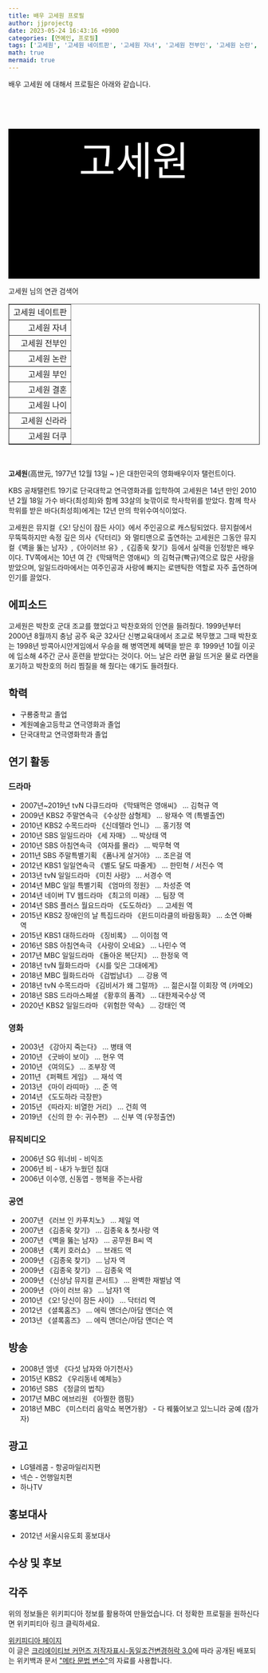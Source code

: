 ```yaml
---
title: 배우 고세원 프로필
author: jjprojectg
date: 2023-05-24 16:43:16 +0900
categories: [연예인, 프로필]
tags: ['고세원', '고세원 네이트판', '고세원 자녀', '고세원 전부인', '고세원 논란', '고세원 부인', '고세원 결혼', '고세원 나이', '고세원 신라라', '고세원 더쿠']
math: true
mermaid: true
---
```


<p>
배우 고세원 에 대해서  프로필은 아래와 같습니다. 
</p>
<div class="textimage_container" style="background-color:black ; width:100%; height:300px; ">
  <p style=" color: white; text-align: center;font-size:80">고세원</p>
</div>
<p>
 고세원 님의 연관 검색어
</p>
<table  border="1" class="dataframe"> <tr style="text-align: right;"> <td> 고세원 네이트판 </td></tr> <tr style="text-align: right;"> <td> 고세원 자녀 </td></tr> <tr style="text-align: right;"> <td> 고세원 전부인 </td></tr> <tr style="text-align: right;"> <td> 고세원 논란 </td></tr> <tr style="text-align: right;"> <td> 고세원 부인 </td></tr> <tr style="text-align: right;"> <td> 고세원 결혼 </td></tr> <tr style="text-align: right;"> <td> 고세원 나이 </td></tr> <tr style="text-align: right;"> <td> 고세원 신라라 </td></tr> <tr style="text-align: right;"> <td> 고세원 더쿠 </td></tr></table>
<br />
<p><span></span>
</p>

<p><b>고세원</b>(高世元, 1977년 12월 13일 ~ )은 대한민국의 영화배우이자 탤런트이다.
</p><p>KBS 공채탤런트 19기로 단국대학교 연극영화과를 입학하여 고세원은 14년 만인 2010년 2월 18일 가수 바다(최성희)와 함께 33살의 늦깎이로 학사학위를 받았다. 함께 학사학위를 받은 바다(최성희)에게는 12년 만의 학위수여식이었다.
</p><p>고세원은 뮤지컬《오! 당신이 잠든 사이》에서 주인공으로 캐스팅되었다. 뮤지컬에서 무뚝뚝하지만 속정 깊은 의사《닥터리》와 멀티맨으로 출연하는 고세원은 그동안 뮤지컬《벽을 뚫는 남자》,《아이러브 유》,《김종욱 찾기》등에서 실력을 인정받은 배우이다. TV쪽에서는 10년 여 간《막돼먹은 영애씨》의 김혁규(빡규)역으로 많은 사랑을 받았으며, 일일드라마에서는 여주인공과 사랑에 빠지는 로맨틱한 역할로 자주 출연하며 인기를 끌었다.
</p>

<h2>에피소드</h2>
<p>고세원은 박찬호 군대 조교를 했었다고 박찬호와의 인연을 들려줬다. 1999년부터 2000년 8월까지 충남 공주 육군 32사단 신병교육대에서 조교로 복무했고 그때 박찬호는 1998년 방콕아시안게임에서 우승을 해 병역면제 혜택을 받은 후 1999년 10월 이곳에 입소해 4주간 군사 훈련을 받았다는 것이다. 어느 날은 라면 끓일 뜨거운 물로 라면을 포기하고 박찬호의 허리 찜질을 해 줬다는 얘기도 들려줬다.</p>

<h2>학력</h2>
<ul><li>구룡중학교 졸업</li>
<li>계원예술고등학교 연극영화과 졸업</li>
<li>단국대학교 연극영화학과 졸업</li></ul>

<h2>연기 활동</h2>
<h3>드라마</h3>
<ul><li>2007년~2019년 tvN 다큐드라마 《막돼먹은 영애씨》 ... 김혁규 역</li>
<li>2009년 KBS2 주말연속극 《수상한 삼형제》 ... 왕재수 역 (특별출연)</li>
<li>2010년 KBS2 수목드라마 《신데렐라 언니》 ... 홍기정 역</li>
<li>2010년 SBS 일일드라마 《세 자매》 ... 박상태 역</li>
<li>2010년 SBS 아침연속극 《여자를 몰라》 ... 박무혁 역</li>
<li>2011년 SBS 주말특별기획 《폼나게 살거야》 ... 조은걸 역</li>
<li>2012년 KBS1 일일연속극 《별도 달도 따줄게》 ... 한민혁 / 서진수 역</li>
<li>2013년 tvN 일일드라마 《미친 사랑》 ... 서경수 역</li>
<li>2014년 MBC 일일 특별기획 《엄마의 정원》 ... 차성준 역</li>
<li>2014년 네이버 TV 웹드라마 《최고의 미래》 ... 팀장 역</li>
<li>2014년 SBS 플러스 월요드라마 《도도하라》 ... 고세원 역</li>
<li>2015년 KBS2 장애인의 날 특집드라마 《윈드미라클의 바람동화》 ... 소연 아빠 역</li>
<li>2015년 KBS1 대하드라마 《징비록》 ... 이이첨 역</li>
<li>2016년 SBS 아침연속극 《사랑이 오네요》 ... 나민수 역</li>
<li>2017년 MBC 일일드라마 《돌아온 복단지》 ... 한정욱 역</li>
<li>2018년 tvN 월화드라마 《시를 잊은 그대에게》</li>
<li>2018년 MBC 월화드라마 《검법남녀》 ... 강용 역</li>
<li>2018년 tvN 수목드라마 《김비서가 왜 그럴까》 ... 젊은시절 이회장 역 (카메오)</li>
<li>2018년 SBS 드라마스페셜 《황후의 품격》 ... 대한제국수상 역</li>
<li>2020년 KBS2 일일드라마 《위험한 약속》 ... 강태인 역</li></ul>

<h3>영화</h3>
<ul><li>2003년 《강아지 죽는다》 ... 병태 역</li>
<li>2010년 《굿바이 보이》 ... 현우 역</li>
<li>2010년 《여의도》 ... 조부장 역</li>
<li>2011년 《퍼펙트 게임》 ... 재석 역</li>
<li>2013년 《마이 라띠마》 ... 준 역</li>
<li>2014년 《도도하라 극장판》</li>
<li>2015년 《따라지: 비열한 거리》 ... 건희 역</li>
<li>2019년 《신의 한 수: 귀수편》 ... 신부 역 (우정출연)</li></ul>

<h3>뮤직비디오</h3>
<ul><li>2006년 SG 워너비 - 비익조</li>
<li>2006년 비 - 내가 누웠던 침대</li>
<li>2006년 이수영, 신동엽 - 행복을 주는사람</li></ul>

<h3>공연</h3>
<ul><li>2007년 《러브 인 카푸치노》 ... 제일 역</li>
<li>2007년 《김종욱 찾기》 ... 김종욱 &amp; 첫사랑 역</li>
<li>2007년 《벽을 뚫는 남자》 ... 공무원 B씨 역</li>
<li>2008년 《록키 호러쇼》 ... 브래드 역</li>
<li>2009년 《김종욱 찾기》 ... 남자 역</li>
<li>2009년 《김종욱 찾기》 ... 김종욱 역</li>
<li>2009년 《신상남 뮤지컬 콘서트》 ... 완벽한 재벌남 역</li>
<li>2009년 《아이 러브 유》 ... 남자1 역</li>
<li>2010년 《오! 당신이 잠든 사이》 ... 닥터리 역</li>
<li>2012년 《셜록홈즈》 ... 에릭 앤더슨/아담 앤더슨 역</li>
<li>2013년 《셜록홈즈》 ... 에릭 앤더슨/아담 앤더슨 역</li></ul>

<h2>방송</h2>
<ul><li>2008년 엠넷 《다섯 남자와 아기천사》</li>
<li>2015년 KBS2 《우리동네 예체능》</li>
<li>2016년 SBS 《정글의 법칙》</li>
<li>2017년 MBC 에브리원 《아찔한 캠핑》</li>
<li>2018년 MBC 《미스터리 음악쇼 복면가왕》 - 다 꿰뚫어보고 있느니라 궁예 (참가자)</li></ul>

<h2>광고</h2>
<ul><li>LG텔레콤 - 항공마일리지편</li>
<li>넥슨 - 언행일치편</li>
<li>하나TV</li></ul>

<h2>홍보대사</h2>
<ul><li>2012년 서울시유도회 홍보대사</li></ul>

<h2>수상 및 후보</h2>
<h2>각주</h2>
<p>
위의 정보들은 위키피디아 정보를 활용하여 만들었습니다. 
더 정확한 프로필을 원하신다면 위키피티아 링크 클릭하세요. 
</p>
<a href="https://ko.wikipedia.org/wiki/고세원" >위키피디아 페이지 </a>


<footer>
이 글은 <a href="https://creativecommons.org/licenses/by-sa/3.0/">크리에이티브 커먼즈 저작자표시-동일조건변경허락 3.0</a>에 따라 공개된 배포되는 위키백과 문서 <a href="https://ko.wikipedia.org/wiki/메타_문법_변수">"메타 문법 변수"</a>의 자료를 사용합니다.
</footer>
